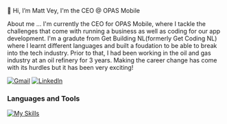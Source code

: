 👋 Hi, I’m Matt Vey, I'm the CEO @ OPAS Mobile 

About me ... I'm currently the CEO for OPAS Mobile, where I tackle the challenges that come with running a business as well as coding for our app development. I'm a gradute from Get Building NL(formerly Get Coding NL) where I learnt different languages and built a foudation to be able to break into the tech industry. Prior to that, I had been working in the oil and gas industry at an oil refinery for 3 years. Making the career change has come with its hurdles but it has been very exciting!

[![Gmail](https://img.shields.io/badge/matt@opasmobile.com-D14836?style=flat&logo=gmail&logoColor=white)](mailto:matt@opasmobile.com) [![LinkedIn](https://img.shields.io/badge/LinkedIn-blue?style=flat&logo=linkedin&logoColor=white)](https://linkedin.com/in/matthew-vey/)
  
### Languages and Tools 
[![My Skills](https://skillicons.dev/icons?i=js,html,css,python,react,nodejs,expressjs,aws,git,github,postgres,graphql)](https://skillicons.dev)
